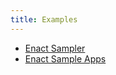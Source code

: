 ```yaml
---
title: Examples
---
```


* [Enact Sampler](http://enyojs.com/enact/sampler/1.2.0)
* [Enact Sample Apps](https://enyojs.com/enact/enact-samples)
